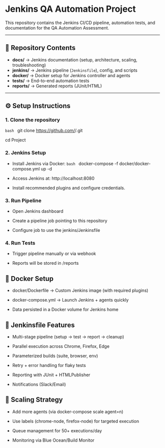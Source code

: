 # Jenkins QA Automation Project

This repository contains the Jenkins CI/CD pipeline, automation tests, and documentation for the QA Automation Assessment.

---

## 📂 Repository Contents
- **docs/** → Jenkins documentation (setup, architecture, scaling, troubleshooting)
- **jenkins/** → Jenkins pipeline (`Jenkinsfile`), config, and scripts
- **docker/** → Docker setup for Jenkins controller and agents
- **tests/** → End-to-end automation tests
- **reports/** → Generated reports (JUnit/HTML)

---

## ⚙️ Setup Instructions

### 1. Clone the repository
```bash ```
git clone https://github.com/<your-username>/<repo-name>.git

cd Project 

### 2. Jenkins Setup

- Install Jenkins via Docker:
  ```bash ```
  docker-compose -f docker/docker-compose.yml up -d

- Access Jenkins at: http://localhost:8080

- Install recommended plugins and configure credentials.

### 3. Run Pipeline

- Open Jenkins dashboard

- Create a pipeline job pointing to this repository

- Configure job to use the jenkins/Jenkinsfile

### 4. Run Tests

- Trigger pipeline manually or via webhook

- Reports will be stored in /reports

## 🐳 Docker Setup

- docker/Dockerfile → Custom Jenkins image (with required plugins)

- docker-compose.yml → Launch Jenkins + agents quickly

- Data persisted in a Docker volume for Jenkins home

## 🧪 Jenkinsfile Features

- Multi-stage pipeline (setup → test → report → cleanup)

- Parallel execution across Chrome, Firefox, Edge

- Parameterized builds (suite, browser, env)

- Retry + error handling for flaky tests

- Reporting with JUnit + HTMLPublisher

- Notifications (Slack/Email)

## 🚀 Scaling Strategy

- Add more agents (via docker-compose scale agent=n)

- Use labels (chrome-node, firefox-node) for targeted execution

- Queue management for 50+ executions/day

- Monitoring via Blue Ocean/Build Monitor
